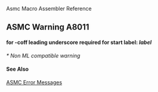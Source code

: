 Asmc Macro Assembler Reference

## ASMC Warning A8011

#### for -coff leading underscore required for start label: _label_

_* Non ML compatible warning_

#### See Also

[ASMC Error Messages](readme.md)
